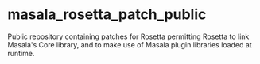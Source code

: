 # masala_rosetta_patch_public
Public repository containing patches for Rosetta permitting Rosetta to link Masala's Core library, and to make use of Masala plugin libraries loaded at runtime.

